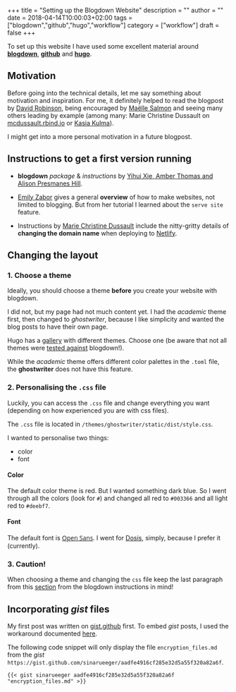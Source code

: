+++
title = "Setting up the Blogdown Website"
description = ""
author = ""
date = 2018-04-14T10:00:03+02:00
tags = ["blogdown","github","hugo","workflow"]
category = ["workflow"]
draft = false
+++

To set up this website I have used some excellent material around [**blogdown**](https://bookdown.org/yihui/blogdown/get-started.html), [**github**](https://pages.github.com/) and [**hugo**](https://themes.gohugo.io/). 


## Motivation

Before going into the technical details, let me say something about motivation and inspiration. For me, it definitely helped to read the blogpost by [David Robinson](http://varianceexplained.org/r/start-blog/), being encouraged by [Ma&euml;lle Salmon](http://www.masalmon.eu/rladiesct/slides#1) and seeing many others leading by example (among many: Marie Christine Dussault on [mcdussault.rbind.io](http://mcdussault.rbind.io/post/building-your-blog-using-blogdown/) or [Kasia Kulma](https://kkulma.github.io/2017-12-29-end-of-year-thoughts/)).

I might get into a more personal motivation in a future blogpost.

## Instructions to get a first version running
- **blogdown** *package* & *instructions* by [Yihui Xie, Amber Thomas and Alison Presmanes Hill](https://bookdown.org/yihui/blogdown/get-started.html).


- [Emily Zabor](http://www.emilyzabor.com/tutorials/rmarkdown_websites_tutorial.html) gives a general **overview** of how to make websites, not limited to blogging. But from her tutorial I learned about the `serve site` feature.

- Instructions by [Marie Christine Dussault](http://mcdussault.rbind.io/post/building-your-blog-using-blogdown/) include the nitty-gritty details of **changing the domain name** when deploying to [Netlify](https://www.netlify.com/).

## Changing the layout

### 1. Choose a theme
Ideally, you should choose a theme **before** you create your website with blogdown. 

I did not, but my page had not much content yet. I had the *academic* theme first, then changed to *ghostwriter*, because I like simplicity and wanted the blog posts to have their own page.

Hugo has a [gallery](https://themes.gohugo.io/) with different themes. Choose one (be aware that not all themes were [tested against](https://bookdown.org/yihui/blogdown/other-themes.html) blogdown!).

While the *academic* theme offers different color palettes in the `.toml` file, the **ghostwriter** does not have this feature. 

### 2. Personalising the `.css` file
Luckily, you can access the `.css` file and change everything you want (depending on how experienced you are with css files).

The `.css` file is located in `/themes/ghostwriter/static/dist/style.css`.

I wanted to personalise two things:

- color
- font

#### Color
The default color theme is red. But I wanted something dark blue. So I went through all the colors (look for `#`) and changed all red to `#003366` and all light red to `#deebf7`.

#### Font

The default font is [<font face="Open Sans">Open Sans</font>](https://fonts.google.com/specimen/Open+Sans). I went for [Dosis](https://fonts.google.com/specimen/Dosis), simply, because I prefer it (currently).

### 3. Caution!
When choosing a theme and changing the `css` file keep the last paragraph from this [section](https://bookdown.org/yihui/blogdown/other-themes.html) from the blogdown instructions in mind!

## Incorporating *gist* files

My first post was written on [gist.github](https://gist.github.com/) first. To embed *gist* posts, I used the workaround documented [here](https://gohugo.io/content-management/shortcodes/#gist). 

The following code snippet will only display the file `encryption_files.md` from the *gist* `https://gist.github.com/sinarueeger/aadfe4916cf285e32d5a55f320a82a6f`. 

<pre><code class="language-md" data-lang="md">{{&lt; gist sinarueeger aadfe4916cf285e32d5a55f320a82a6f &#34;encryption_files.md&#34; &gt;}}
</code></pre>




